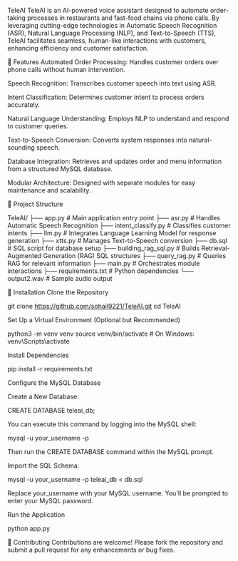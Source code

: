 TeleAI
TeleAI is an AI-powered voice assistant designed to automate order-taking processes in restaurants and fast-food chains via phone calls. By leveraging cutting-edge technologies in Automatic Speech Recognition (ASR), Natural Language Processing (NLP), and Text-to-Speech (TTS), TeleAI facilitates seamless, human-like interactions with customers, enhancing efficiency and customer satisfaction.​

🧠 Features
Automated Order Processing: Handles customer orders over phone calls without human intervention.

Speech Recognition: Transcribes customer speech into text using ASR.

Intent Classification: Determines customer intent to process orders accurately.

Natural Language Understanding: Employs NLP to understand and respond to customer queries.

Text-to-Speech Conversion: Converts system responses into natural-sounding speech.

Database Integration: Retrieves and updates order and menu information from a structured MySQL database.

Modular Architecture: Designed with separate modules for easy maintenance and scalability.​

📁 Project Structure

TeleAI/
├── app.py                 # Main application entry point
├── asr.py                 # Handles Automatic Speech Recognition
├── intent_classify.py     # Classifies customer intents
├── llm.py                 # Integrates Language Learning Model for response generation
├── xtts.py                # Manages Text-to-Speech conversion
├── db.sql                 # SQL script for database setup
├── building_rag_sql.py    # Builds Retrieval-Augmented Generation (RAG) SQL structures
├── query_rag.py           # Queries RAG for relevant information
├── main.py                # Orchestrates module interactions
├── requirements.txt       # Python dependencies
└── output2.wav            # Sample audio output

🚀 Installation
Clone the Repository

git clone https://github.com/sohail9221/TeleAI.git
cd TeleAI

Set Up a Virtual Environment (Optional but Recommended)


python3 -m venv venv
source venv/bin/activate  # On Windows: venv\Scripts\activate

Install Dependencies

pip install -r requirements.txt

Configure the MySQL Database

Create a New Database:

CREATE DATABASE teleai_db;

You can execute this command by logging into the MySQL shell:

mysql -u your_username -p

Then run the CREATE DATABASE command within the MySQL prompt.

Import the SQL Schema:

mysql -u your_username -p teleai_db < db.sql

Replace your_username with your MySQL username. You'll be prompted to enter your MySQL password.

Run the Application

python app.py

🤝 Contributing
Contributions are welcome! Please fork the repository and submit a pull request for any enhancements or bug fixes.
